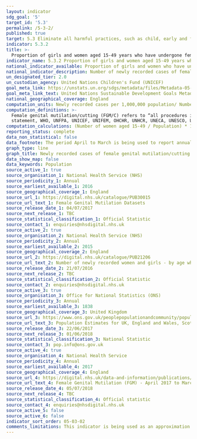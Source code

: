 ```yaml
---
layout: indicator
sdg_goal: '5'
target_id: '5.3'
permalink: /5-3-2/
published: true
target: 5.3 Eliminate all harmful practices, such as child, early and forced marriage and female genital mutilation
indicator: 5.3.2
title: >-
  Proportion of girls and women aged 15-49 years who have undergone female genital mutilation/cutting, by age
indicator_name: 5.3.2 Proportion of girls and women aged 15-49 years who have undergone female genital mutilation/cutting, by age
national_indicator_available: Proportion of girls and women who have undergone female genital mutilation/cutting by age at which mutilation/cutting occurred. 
national_indicator_description: Number of newly recorded cases of female genital mutilation/cutting per 1,000,000 population
un_designated_tier: 2.0
un_custodian_agency: United Nations Children's Fund (UNICEF)
goal_meta_link: https://unstats.un.org/sdgs/metadata/files/Metadata-05-03-02.pdf
goal_meta_link_text: United Nations Sustainable Development Goals Metadata (PDF 206 KB)
national_geographical_coverage: England
computation_units: Newly recorded cases per 1,000,000 population/ Number of newly recorded cases
computation_definitions: >-
  Female genital mutilation/cutting (FGM/C) refers to “all procedures involving partial or total removal of the female external genitalia or other injury to the female genital organs for non-medical reasons" (World Health Organization, Eliminating Female Genital Mutilation - An interagency
  statement, WHO, UNFPA, UNICEF, UNIFEM, OHCHR, UNHCR, UNECA, UNESCO, UNDP, UNAIDS, WHO, Geneva, 2008, p.4).
computation_calculations: (Number of women aged 15-49 / Population) * 1,000,000
reporting_status: complete
data_non_statistical: false
data_footnote: The period April to March is being used to report annual data. The date on the X axis is the year at the start of the period
graph_type: line
graph_title: Newly recorded cases of female genital mutilation/cutting per 1,000,000 population
data_show_map: false
data_keywords: Population
source_active_1: true
source_organisation_1: National Health Service (NHS)
source_periodicity_1: Annual
source_earliest_available_1: 2016
source_geographical_coverage_1: England
source_url_1: https://digital.nhs.uk/catalogue/PUB30015
source_url_text_1: Female Genital Mutilation Datasets
source_release_date_1: 04/07/2017
source_next_release_1: TBC
source_statistical_classification_1: Official Statistic 
source_contact_1: enquiries@nhsdigital.nhs.uk
source_active_2: true
source_organisation_2: National Health Service (NHS)
source_periodicity_2: Annual
source_earliest_available_2: 2015
source_geographical_coverage_2: England
source_url_2: https://digital.nhs.uk/catalogue/PUB21206
source_url_text_2: Number of newly recorded women and girls - by age when FGM was carried out and commissioning region
source_release_date_2: 21/07/2016
source_next_release_2: TBC
source_statistical_classification_2: Official Statistic 
source_contact_2: enquiries@nhsdigital.nhs.uk
source_active_3: true
source_organisation_3: Office for National Statistics (ONS)
source_periodicity_3: Annual
source_earliest_available_3: 1838
source_geographical_coverage_3: United Kingdom
source_url_3: https://www.ons.gov.uk/peoplepopulationandcommunity/populationandmigration/populationestimates/datasets/populationestimatesforukenglandandwalesscotlandandnorthernireland
source_url_text_3: Population Estimates for UK, England and Wales, Scotland and Northern Ireland
source_release_date_3: 22/06/2017
source_next_release_3: 01/06/2018
source_statistical_classification_3: National Statistic
source_contact_3: pop.info@ons.gov.uk
source_active_4: true
source_organisation_4: National Health Service
source_periodicity_4: Annual
source_earliest_available_4: 2017
source_geographical_coverage_4: England
source_url_4: https://digital.nhs.uk/data-and-information/publications/statistical/female-genital-mutilation/female-genital-mutilation-fgm---annual-report-2017-18
source_url_text_4: Female Genital Mutilation (FGM) - April 2017 to March 2018, Annual Report, Experimental Statistics Report - Supporting Data 
source_release_date_4: 05/07/2018
source_next_release_4: TBC
source_statistical_classification_4: Official statistic 
source_contact_4: enquiries@nhsdigital.nhs.uk
source_active_5: false
source_active_6: false
indicator_sort_order: 05-03-02
comments_limitations: This indicator is being used as an approximation of the UN SDG Indicator. Where possible, we will work to identify or develop UK data to meet the global indicator specification. This indicator has not been identified in collaboration with topic experts.
---
```

